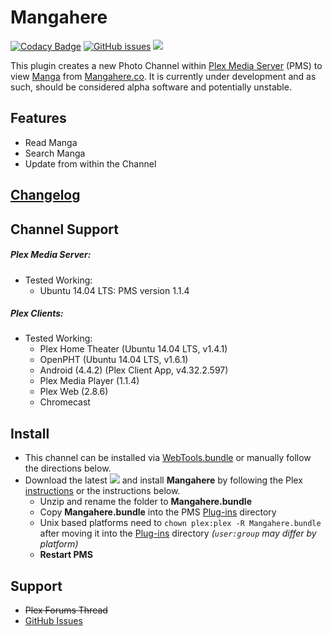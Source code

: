 Mangahere
===========

[![Codacy Badge](https://api.codacy.com/project/badge/Grade/c94a56ddb7a24cfc97e4763d3972103b)](https://www.codacy.com/app/twoure/Mangahere-bundle?utm_source=github.com&amp;utm_medium=referral&amp;utm_content=Twoure/Mangahere.bundle&amp;utm_campaign=Badge_Grade) [![GitHub issues](https://img.shields.io/github/issues/Twoure/Mangahere.bundle.svg?style=flat)](https://github.com/Twoure/Mangahere.bundle/issues) [![](https://img.shields.io/github/release/Twoure/Mangahere.bundle.svg?style=flat)](https://github.com/Twoure/Mangahere.bundle/releases)

This plugin creates a new Photo Channel within [Plex Media Server](https://plex.tv/) (PMS) to view [Manga](https://en.wikipedia.org/wiki/Manga) from [Mangahere.co](http://www.mangahere.co/).  It is currently under development and as such, should be considered alpha software and potentially unstable.

## Features

- Read Manga
- Search Manga
- Update from within the Channel

## [Changelog](Changelog.md#changelog)

## Channel Support

##### Plex Media Server:
- Tested Working:
  - Ubuntu 14.04 LTS: PMS version 1.1.4

##### Plex Clients:
- Tested Working:
  - Plex Home Theater (Ubuntu 14.04 LTS, v1.4.1)
  - OpenPHT (Ubuntu 14.04 LTS, v1.6.1)
  - Android (4.4.2) (Plex Client App, v4.32.2.597)
  - Plex Media Player (1.1.4)
  - Plex Web (2.8.6)
  - Chromecast

## Install

- This channel can be installed via [WebTools.bundle](https://github.com/dagalufh/WebTools.bundle) or manually follow the directions below.
- Download the latest [![](https://img.shields.io/github/release/Twoure/Mangahere.bundle.svg?style=flat)](https://github.com/Twoure/Mangahere.bundle/releases) and install **Mangahere** by following the Plex [instructions](https://support.plex.tv/hc/en-us/articles/201187656-How-do-I-manually-install-a-channel-) or the instructions below.
  - Unzip and rename the folder to **Mangahere.bundle**
  - Copy **Mangahere.bundle** into the PMS [Plug-ins](https://support.plex.tv/hc/en-us/articles/201106098-How-do-I-find-the-Plug-Ins-folder-) directory
  - Unix based platforms need to `chown plex:plex -R Mangahere.bundle` after moving it into the [Plug-ins](https://support.plex.tv/hc/en-us/articles/201106098-How-do-I-find-the-Plug-Ins-folder-) directory _(`user:group` may differ by platform)_
  - **Restart PMS**

## Support

- ~~Plex Forums Thread~~
- [GitHub Issues](https://github.com/Twoure/Mangahere.bundle/issues)

